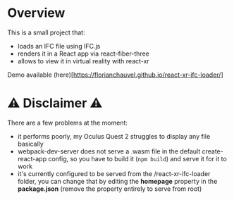 # Overview

This is a small project that:
- loads an IFC file using IFC.js
- renders it in a React app via react-fiber-three
- allows to view it in virtual reality with react-xr

Demo available (here)[https://florianchauvel.github.io/react-xr-ifc-loader/]

# ⚠ Disclaimer ⚠
There are a few problems at the moment:
- it performs poorly, my Oculus Quest 2 struggles to display any file basically
- webpack-dev-server does not serve a .wasm file in the default create-react-app config, so you have to build it (`npm build`) and serve it for it to work
- it's currently configured to be served from the /react-xr-ifc-loader folder, you can change that by editing the **homepage** property in the **package.json** (remove the property entirely to serve from root)
